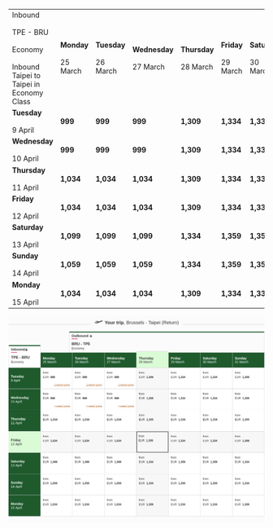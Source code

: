 |     |     |     |     |     |     |     |     |
| --- | --- | --- | --- | --- | --- | --- | --- |
| Inbound<br><br>TPE - BRU<br><br>Economy<br><br>Inbound Taipei to Taipei in Economy Class | **Monday**<br><br>25 March | **Tuesday**<br><br>26 March | **Wednesday**<br><br>27 March | **Thursday**<br><br>28 March | **Friday**<br><br>29 March | **Saturday**<br><br>30 March | **Sunday**<br><br>31 March |
| **Tuesday**<br><br>9 April | **999** | **999** | **999** | **1,309** | **1,334** | **1,334** | **1,309** |
| **Wednesday**<br><br>10 April | **999** | **999** | **999** | **1,309** | **1,334** | **1,334** | **1,309** |
| **Thursday**<br><br>11 April | **1,034** | **1,034** | **1,034** | **1,309** | **1,334** | **1,334** | **1,309** |
| **Friday**<br><br>12 April | **1,034** | **1,034** | **1,034** | **1,309** | **1,334** | **1,334** | **1,309** |
| **Saturday**<br><br>13 April | **1,099** | **1,099** | **1,099** | **1,334** | **1,359** | **1,359** | **1,334** |
| **Sunday**<br><br>14 April | **1,059** | **1,059** | **1,059** | **1,334** | **1,359** | **1,359** | **1,334** |
| **Monday**<br><br>15 April | **1,034** | **1,034** | **1,034** | **1,309** | **1,334** | **1,334** | **1,309** |

![](emirates.png)